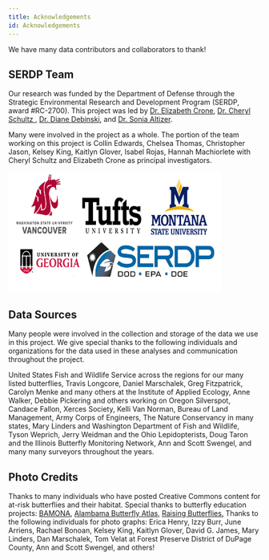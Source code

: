 ```yaml
---
title: Acknowledgements
id: Acknowledgements
---
```


We have many data contributors and collaborators to thank!

## SERDP Team
Our research was funded by the Department of Defense through the Strategic Environmental Research and Development Program (SERDP, award #RC-2700). This project was led by <a href="https://ase.tufts.edu/biology/labs/crone/">Dr. Elizabeth Crone</a>, <a href="https://labs.wsu.edu/conservation-biology">Dr. Cheryl Schultz </a>, <a href="https://www.montana.edu/ecology/diane_debinski/">Dr. Diane Debinski</a>, and <a href="https://www.altizerlab.org/">Dr. Sonia Altizer</a>.

Many were involved in the project as a whole. The portion of the team working on this project is Collin Edwards, Chelsea Thomas, Christopher Jason, Kelsey King, Kaitlyn Glover, Isabel Rojas, Hannah Machiorlete with Cheryl Schultz and Elizabeth Crone as principal investigators.

<img src="/assets/images/AllOrgLogo.png" alt="Associated Organization Logos" height="240" width="425">

## Data Sources
Many people were involved in the collection and storage of the data we use in this project. We give special thanks to the following individuals and organizations for the data used in these analyses and communication throughout the project.

United States Fish and Wildlife Service across the regions for our many listed butterflies, Travis Longcore, Daniel Marschalek, Greg Fitzpatrick, Carolyn Menke and many others at the Institute of Applied Ecology, Anne Walker, Debbie Pickering and others working on Oregon Silverspot, Candace Fallon, Xerces Society, Kelli Van Norman, Bureau of Land Management, Army Corps of Engineers, The Nature Conservancy in many states, Mary Linders and Washington Department of Fish and Wildlife, Tyson Weprich, Jerry Weidman and the Ohio Lepidopterists, Doug Taron and the Illinois Butterfly Monitoring Network, Ann and Scott Swengel, and many many surveyors throughout the years.

## Photo Credits

Thanks to many individuals who have posted Creative Commons content for at-risk butterflies and their habitat. Special thanks to butterfly education projects: <a href= "https://butterfliesandmoths.org" >BAMONA</a>, <a href= "https://alabama.butterflyatlas.usf.edu/">Alambama Butterfly Atlas</a>, <a href="http://www.raisingbutterflies.org/">Raising Butterflies.</a> Thanks to the following individuals for photo graphs: Erica Henry, Izzy Burr, June Arriens, Rachael Bonoan, Kelsey King, Kaitlyn Glover, David G. James, Mary Linders, Dan Marschalek, Tom Velat at Forest Preserve District of DuPage County, Ann and Scott Swengel, and others!
